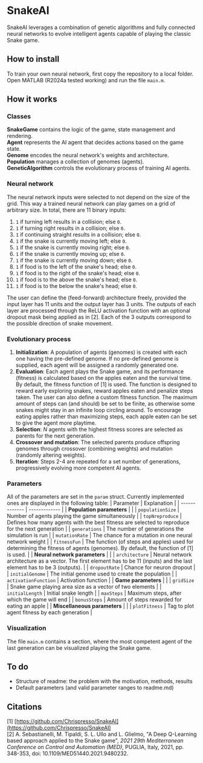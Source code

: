 # SnakeAI
SnakeAI leverages a combination of genetic algorithms and fully connected neural networks to evolve intelligent agents capable of playing the classic Snake game.

## How to install
To train your own neural network, first copy the repository to a local folder. Open MATLAB (R2024a tested working) and run the file ```main.m```.

## How it works
### Classes
**SnakeGame** contains the logic of the game, state management and rendering.  
**Agent** represents the AI agent that decides actions based on the game state.  
**Genome** encodes the neural network's weights and architecture.  
**Population** manages a collection of genomes (agents).  
**GeneticAlgorithm** controls the evolutionary process of training AI agents.  

### Neural network
The neural network inputs were selected to not depend on the size of the grid. This way a trained neural network can play games on a grid of arbitrary size. In total, there are 11 binary inputs:
1. ```1``` if turning left results in a collision; else ```0```.
2. ```1``` if turning right results in a collision; else ```0```.
3. ```1``` if continuing straight results in a collision; else ```0```.
4. ```1``` if the snake is currently moving left; else ```0```.
5. ```1``` if the snake is currently moving right; else ```0```.
6. ```1``` if the snake is currently moving up; else ```0```.
7. ```1``` if the snake is currently moving down; else ```0```.
8. ```1``` if food is to the left of the snake's head; else ```0```.
9. ```1``` if food is to the right of the snake's head; else ```0```.
10. ```1``` if food is to the above the snake's head; else ```0```.
11. ```1``` if food is to the below the snake's head; else ```0```.

The user can define the (feed-forward) architecture freely, provided the input layer has 11 units and the output layer has 3 units. The outputs of each layer are processed through the ReLU activation function with an optional dropout mask being applied as in [2]. Each of the 3 outputs correspond to the possible direction of snake movement.

### Evolutionary process
1. **Initialization**: A population of agents (genomes) is created with each one having the pre-defined genome. If no pre-defined genome is supplied, each agent will be assigned a randomly generated one.
2. **Evaluation**: Each agent plays the Snake game, and its performance (fitness) is calculated based on the apples eaten and the survival time. By default, the fitness function of [1] is used. The function is designed to reward early exploring snakes, reward apples eaten and penalize steps taken. The user can also define a custom fitness function. The maximum amount of steps can (and should) be set to be finite, as otherwise some snakes might stay in an infinite loop circling around. To encourage eating apples rather than maximizing steps, each apple eaten can be set to give the agent more playtime.
3. **Selection**: $N$ agents with the highest fitness scores are selected as parents for the next generation.
4. **Crossover and mutation**: The selected parents produce offspring genomes through crossover (combining weights) and mutation (randomly altering weights).
5. **Iteration**: Steps 2-4 are repeated for a set number of generations, progressively evolving more competent AI agents.

### Parameters
All of the parameters are set in the ```param``` struct. Currently implemented ones are displayed in the following table:
| Parameter | Explanation |
| ------------- | ------------- |
| **Population parameters** | |
| `populationSize` | Number of agents playing the game simultaneously |
| `topNreproduce` | Defines how many agents with the best fitness are selected to reproduce for the next generation |
| `generations` | The number of generations the simulation is run |
| `mutationRate` | The chance for a mutation in one neural network weight |
| `fitnessFun` | The function (of steps and apples) used for determining the fitness of agents (genomes). By default, the function of [1] is used. |
| **Neural network parameters** | |
| `architecture` | Neural network architecture as a vector. The first element has to be 11 (inputs) and the last element has to be 3 (outputs). |
| `dropoutRate` | Chance for neuron dropout |
| `initialGenome` | The initial genome used to create the population |
| `activationFunction` | Activation function |
| **Game parameters** | |
| `gridSize` | Snake game playing area size as a vector of two elements |
| `initialLength` | Initial snake length |
| `maxSteps` | Maximum steps, after which the game will end |
| `bonusSteps` | Amount of steps rewarded for eating an apple |
| **Miscellaneous parameters** | |
| `plotFitness` | Tag to plot agent fitness by each generation |

### Visualization
The file ```main.m``` contains a section, where the most competent agent of the last generation can be visualized playing the Snake game.

## To do
- Structure of readme: the problem with the motivation, methods, results
- Default parameters (and valid parameter ranges to readme.md)

## Citations
[1] [https://github.com/Chrispresso/SnakeAI](https://github.com/Chrispresso/SnakeAI)  
[2] A. Sebastianelli, M. Tipaldi, S. L. Ullo and L. Glielmo, "A Deep Q-Learning based approach applied to the Snake game", *2021 29th Mediterranean Conference on Control and Automation (MED)*, PUGLIA, Italy, 2021, pp. 348-353, doi: 10.1109/MED51440.2021.9480232.